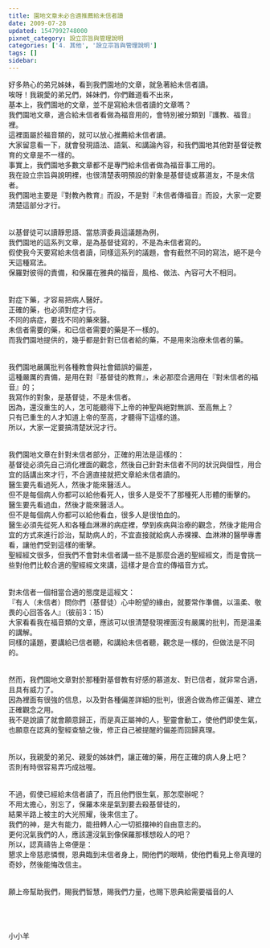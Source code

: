 ```yaml
---
title: 園地文章未必合適推薦給未信者讀
date: 2009-07-28
updated: 1547992748000
pixnet_category: 設立宗旨與管理說明
categories: ['4. 其他', '設立宗旨與管理說明']
tags: []
sidebar: 
---
```


<p>好多熱心的弟兄姊妹，看到我們園地的文章，就急著給未信者讀。<br/>唉呀！我親愛的弟兄們，姊妹們，你們難道看不出來，<br/>基本上，我們園地的文章，並不是寫給未信者讀的文章嗎？<br/><!--more-->我們園地文章，適合給未信者看做為福音用的，會特別被分類到『護教、福音』裡。<br/>這裡面屬於福音類的，就可以放心推薦給未信者讀。<br/>大家留意看一下，就會發現語法、語氣、和講論內容，和我們園地其他對基督徒教育的文章是不一樣的。<br/>事實上，我們園地多數文章都不是專門給未信者做為福音事工用的。<br/>我在設立宗旨與說明裡，也很清楚表明預設的對象是基督徒或慕道友，不是未信者。<br/>我們園地主要是『對教內教育』而設，不是對『未信者傳福音』而設，大家一定要清楚這部分才行。<br/><br/><br/>以基督徒可以讀靜思語、當慈濟委員這議題為例，<br/>我們園地的這系列文章，是為基督徒寫的，不是為未信者寫的。<br/>假使我今天要寫給未信者讀，同樣這系列的議題，會有截然不同的寫法，絕不是今天這種寫法。<br/>保羅對彼得的責備，和保羅在雅典的福音，風格、做法、內容可大不相同。<br/><br/><br/>對症下藥，才容易把病人醫好。<br/>正確的藥，也必須對症才行。<br/>不同的病症，要找不同的藥來醫。<br/>未信者需要的藥，和已信者需要的藥是不一樣的。<br/>而我們園地提供的，幾乎都是針對已信者給的藥，不是用來治療未信者的藥。<br/><br/><br/>我們園地嚴厲批判各種教會與社會錯誤的偏差，<br/>這種嚴厲的責備，是用在對『基督徒的教育』，未必那麼合適用在『對未信者的福音』的；<br/>我寫作的對象，是基督徒，不是未信者。<br/>因為，還沒重生的人，怎可能聽得下上帝的神聖與絕對無誤、至高無上？<br/>只有已重生的人才知道上帝的至高，才聽得下這樣的道。<br/>所以，大家一定要搞清楚狀況才行。<br/><br/><br/>我們園地文章在針對未信者部分，正確的用法是這樣的：<br/>基督徒必須先自己消化裡面的觀念，然後自己針對未信者不同的狀況與個性，用合宜的話講出來才行，不合適直接就把文章給未信者讀的。<br/>醫生要先看過死人，然後才能來醫活人。<br/>但不是每個病人你都可以給他看死人，很多人是受不了那種死人形體的衝擊的。<br/>醫生要先看過血，然後才能來醫活人。<br/>但不是每個病人你都可以給他看血，很多人是很怕血的。<br/>醫生必須先從死人和各種血淋淋的病症裡，學到疾病與治療的觀念，然後才能用合宜的方式來進行診治，幫助病人的，不宜直接就給病人赤裸裸、血淋淋的醫學專書看，讓他們受到這樣的衝擊。<br/>聖經經文很多，但我們不會對未信者講一些不是那麼合適的聖經經文，而是會挑一些對他們比較合適的聖經經文來講，這樣才是合宜的傳福音方式。<br/><br/><br/>對未信者一個相當合適的態度是這經文：<br/>『有人（未信者）問你們（基督徒）心中盼望的緣由，就要常作準備，以溫柔、敬畏的心回答各人』（彼前3：15）<br/>大家看看我在福音類的文章，應該可以很清楚發現裡面沒有嚴厲的批判，而是溫柔的講解。<br/>同樣的議題，要講給已信者聽，和講給未信者聽，觀念是一樣的，但做法是不同的。<br/><br/><br/>然而，我們園地文章對於那種對基督教有好感的慕道友、對已信者，就非常合適，且具有威力了。<br/>因為裡面有很強的信息，以及對各種偏差詳細的批判，很適合做為修正偏差、建立正確觀念之用。<br/>我不是說讀了就會願意歸正，而是真正屬神的人，聖靈會動工，使他們即使生氣，也願意在認真的聖經查驗之後，修正自己被提醒的偏差而回歸真理。<br/><br/><br/>所以，我親愛的弟兄、親愛的姊妹們，讓正確的藥，用在正確的病人身上吧？<br/>否則有時很容易弄巧成拙喔。<br/><br/><br/>不過，假使已經給未信者讀了，而且他們很生氣，那怎麼辦呢？<br/>不用太擔心，別忘了，保羅本來是氣到要去殺基督徒的，<br/>結果半路上被主的大光照耀，後來信主了。<br/>我們的神，是大有能力，能扭轉人心一切抵擋神的自由意志的。<br/>更何況氣我們的人，應該還沒氣到像保羅那樣想殺人的吧？<br/>所以，認真禱告上帝便是：<br/>懇求上帝慈悲憐憫，恩典臨到未信者身上，開他們的眼睛，使他們看見上帝真理的奇妙，然後能悔改信主。<br/><br/><br/>願上帝幫助我們，賜我們智慧，賜我們力量，也賜下恩典給需要福音的人<br/><br/><br/><br/><br/>小小羊</p>